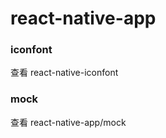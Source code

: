 # react-native-app


### iconfont
   查看 react-native-iconfont


### mock
   查看 react-native-app/mock
